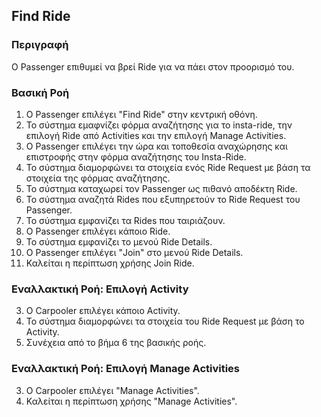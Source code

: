## Find Ride

### Περιγραφή

Ο Passenger επιθυμεί να βρεί Ride για να πάει στον προορισμό του.

### Βασική Ροή

1. Ο Passenger επιλέγει "Find Ride" στην κεντρική οθόνη.
2. Το σύστημα εμαφνίζει φόρμα αναζήτησης για το insta-ride, την επιλογή Ride από Activities και την επιλογή Manage Activities.
4. O Passenger επιλέγει την ώρα και τοποθεσία αναχώρησης και επιστροφής στην φόρμα αναζήτησης του Insta-Ride.
5. Το σύστημα διαμορφώνει τα στοιχεία ενός Ride Request με βάση τα στοιχεία της φόρμας αναζήτησης.
6. Το σύστημα καταχωρεί τον Passenger ως πιθανό αποδέκτη Ride.
7. Το σύστημα αναζητά Rides που εξυπηρετούν το Ride Request του Passenger.
8. Το σύστημα εμφανίζει τα Rides που ταιριάζουν.
9. Ο Passenger επιλέγει κάποιο Ride.
10. Το σύστημα εμφανίζει το μενού Ride Details.
11. Ο Passenger επιλέγει "Join" στο μενού Ride Details.
12. Καλείται η περίπτωση χρήσης Join Ride.

### Εναλλακτική Ροή: Επιλογή Activity

3. Ο Carpooler επιλέγει κάποιο Activity.
4. Το σύστημα διαμορφώνει τα στοιχεία του Ride Request με βάση το Activity.
5. Συνέχεια από το βήμα 6 της βασικής ροής.

### Εναλλακτική Ροή: Επιλογή Manage Activities

3. Ο Carpooler επιλέγει "Manage Activities".
4. Καλείται η περίπτωση χρήσης "Manage Activities".
